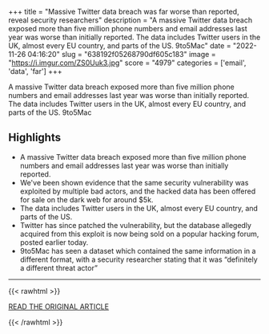 +++
title = "Massive Twitter data breach was far worse than reported, reveal security researchers"
description = "A massive Twitter data breach exposed more than five million phone numbers and email addresses last year was worse than initially reported. The data includes Twitter users in the UK, almost every EU country, and parts of the US. 9to5Mac"
date = "2022-11-26 04:16:20"
slug = "638192f05268790df605c183"
image = "https://i.imgur.com/ZS0Uuk3.jpg"
score = "4979"
categories = ['email', 'data', 'far']
+++

A massive Twitter data breach exposed more than five million phone numbers and email addresses last year was worse than initially reported. The data includes Twitter users in the UK, almost every EU country, and parts of the US. 9to5Mac

## Highlights

- A massive Twitter data breach exposed more than five million phone numbers and email addresses last year was worse than initially reported.
- We've been shown evidence that the same security vulnerability was exploited by multiple bad actors, and the hacked data has been offered for sale on the dark web for around $5k.
- The data includes Twitter users in the UK, almost every EU country, and parts of the US.
- Twitter has since patched the vulnerability, but the database allegedly acquired from this exploit is now being sold on a popular hacking forum, posted earlier today.
- 9to5Mac has seen a dataset which contained the same information in a different format, with a security researcher stating that it was “definitely a different threat actor”

---

{{< rawhtml >}}
  <p class="article-category">
    <a target="_blank" href="https://9to5mac.com/2022/11/25/massive-twitter-data-breach/">READ THE ORIGINAL ARTICLE</a>
  </p>
{{< /rawhtml >}}
